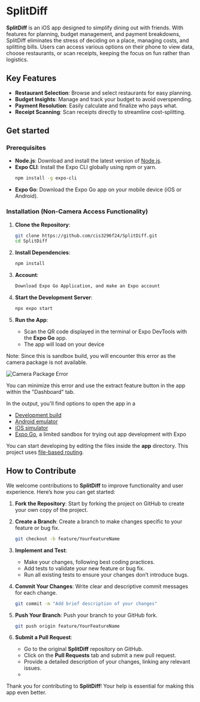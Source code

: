 # SplitDiff

**SplitDiff** is an iOS app designed to simplify dining out with friends. With features for planning, budget management, and payment breakdowns, SplitDiff eliminates the stress of deciding on a place, managing costs, and splitting bills. Users can access various options on their phone to view data, choose restaurants, or scan receipts, keeping the focus on fun rather than logistics.

## Key Features

- **Restaurant Selection**: Browse and select restaurants for easy planning.
- **Budget Insights**: Manage and track your budget to avoid overspending.
- **Payment Resolution**: Easily calculate and finalize who pays what.
- **Receipt Scanning**: Scan receipts directly to streamline cost-splitting.

## Get started

### Prerequisites

- **Node.js**: Download and install the latest version of [Node.js](https://nodejs.org).
- **Expo CLI**: Install the Expo CLI globally using npm or yarn.
   ```bash
   npm install -g expo-cli
   ```
- **Expo Go**: Download the Expo Go app on your mobile device (iOS or Android).

### Installation (Non-Camera Access Functionality)

1. **Clone the Repository**:
   ```bash
   git clone https://github.com/cis3296f24/SplitDiff.git
   cd SplitDiff
   ```

2. **Install Dependencies**:
   ```bash
   npm install
   ```

4. **Account**:
   ```bash
   Download Expo Go Application, and make an Expo account
   ```

5. **Start the Development Server**:
   ```bash
   npx expo start
   ```

6. **Run the App**:
   - Scan the QR code displayed in the terminal or Expo DevTools with the **Expo Go** app.
   - The app will load on your device

Note: Since this is sandbox build, you will encounter this error as the camera package is not available.

![Camera Package Error](https://imgur.com/UML9Bwl.png)

You can minimize this error and use the extract feature button in the app within the "Dashboard" tab.

In the output, you'll find options to open the app in a

- [Development build](https://docs.expo.dev/develop/development-builds/introduction/)
- [Android emulator](https://docs.expo.dev/workflow/android-studio-emulator/)
- [iOS simulator](https://docs.expo.dev/workflow/ios-simulator/)
- [Expo Go](https://expo.dev/go), a limited sandbox for trying out app development with Expo

You can start developing by editing the files inside the **app** directory. This project uses [file-based routing](https://docs.expo.dev/router/introduction).

## How to Contribute

We welcome contributions to **SplitDiff** to improve functionality and user experience. Here’s how you can get started:

1. **Fork the Repository**: Start by forking the project on GitHub to create your own copy of the project.

2. **Create a Branch**: Create a branch to make changes specific to your feature or bug fix.
   ```bash
   git checkout -b feature/YourFeatureName
   ```

3. **Implement and Test**:
   - Make your changes, following best coding practices.
   - Add tests to validate your new feature or bug fix.
   - Run all existing tests to ensure your changes don’t introduce bugs.

4. **Commit Your Changes**: Write clear and descriptive commit messages for each change.
   ```bash
   git commit -m "Add brief description of your changes"
   ```

5. **Push Your Branch**: Push your branch to your GitHub fork.
   ```bash
   git push origin feature/YourFeatureName
   ```

6. **Submit a Pull Request**:
   - Go to the original **SplitDiff** repository on GitHub.
   - Click on the **Pull Requests** tab and submit a new pull request.
   - Provide a detailed description of your changes, linking any relevant issues.
   -
Thank you for contributing to **SplitDiff**! Your help is essential for making this app even better.

